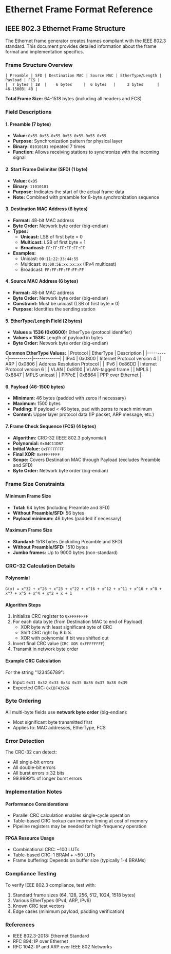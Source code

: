 # Ethernet Frame Format Reference

## IEEE 802.3 Ethernet Frame Structure

The Ethernet frame generator creates frames compliant with the IEEE 802.3 standard. This document provides detailed information about the frame format and implementation specifics.

### Frame Structure Overview

```
| Preamble | SFD | Destination MAC | Source MAC | EtherType/Length | Payload | FCS |
|  7 bytes | 1B  |    6 bytes     |  6 bytes   |     2 bytes      |  46-1500B| 4B |
```

**Total Frame Size:** 64-1518 bytes (including all headers and FCS)

### Field Descriptions

#### 1. Preamble (7 bytes)
- **Value:** `0x55 0x55 0x55 0x55 0x55 0x55 0x55`
- **Purpose:** Synchronization pattern for physical layer
- **Binary:** `01010101` repeated 7 times
- **Function:** Allows receiving stations to synchronize with the incoming signal

#### 2. Start Frame Delimiter (SFD) (1 byte)
- **Value:** `0xD5`
- **Binary:** `11010101`
- **Purpose:** Indicates the start of the actual frame data
- **Note:** Combined with preamble for 8-byte synchronization sequence

#### 3. Destination MAC Address (6 bytes)
- **Format:** 48-bit MAC address
- **Byte Order:** Network byte order (big-endian)
- **Types:**
  - **Unicast:** LSB of first byte = 0
  - **Multicast:** LSB of first byte = 1
  - **Broadcast:** `FF:FF:FF:FF:FF:FF`
- **Examples:**
  - Unicast: `00:11:22:33:44:55`
  - Multicast: `01:00:5E:xx:xx:xx` (IPv4 multicast)
  - Broadcast: `FF:FF:FF:FF:FF:FF`

#### 4. Source MAC Address (6 bytes)
- **Format:** 48-bit MAC address
- **Byte Order:** Network byte order (big-endian)
- **Constraint:** Must be unicast (LSB of first byte = 0)
- **Purpose:** Identifies the sending station

#### 5. EtherType/Length Field (2 bytes)
- **Values ≥ 1536 (0x0600):** EtherType (protocol identifier)
- **Values < 1536:** Length of payload in bytes
- **Byte Order:** Network byte order (big-endian)

**Common EtherType Values:**
| Protocol | EtherType | Description |
|----------|-----------|-------------|
| IPv4 | 0x0800 | Internet Protocol version 4 |
| ARP | 0x0806 | Address Resolution Protocol |
| IPv6 | 0x86DD | Internet Protocol version 6 |
| VLAN | 0x8100 | VLAN-tagged frame |
| MPLS | 0x8847 | MPLS unicast |
| PPPoE | 0x8864 | PPP over Ethernet |

#### 6. Payload (46-1500 bytes)
- **Minimum:** 46 bytes (padded with zeros if necessary)
- **Maximum:** 1500 bytes
- **Padding:** If payload < 46 bytes, pad with zeros to reach minimum
- **Content:** Upper layer protocol data (IP packet, ARP message, etc.)

#### 7. Frame Check Sequence (FCS) (4 bytes)
- **Algorithm:** CRC-32 (IEEE 802.3 polynomial)
- **Polynomial:** `0x04C11DB7`
- **Initial Value:** `0xFFFFFFFF`
- **Final XOR:** `0xFFFFFFFF`
- **Scope:** Covers Destination MAC through Payload (excludes Preamble and SFD)
- **Byte Order:** Network byte order (big-endian)

### Frame Size Constraints

#### Minimum Frame Size
- **Total:** 64 bytes (including Preamble and SFD)
- **Without Preamble/SFD:** 56 bytes
- **Payload minimum:** 46 bytes (padded if necessary)

#### Maximum Frame Size
- **Standard:** 1518 bytes (including Preamble and SFD)
- **Without Preamble/SFD:** 1510 bytes
- **Jumbo frames:** Up to 9000 bytes (non-standard)

### CRC-32 Calculation Details

#### Polynomial
```
G(x) = x^32 + x^26 + x^23 + x^22 + x^16 + x^12 + x^11 + x^10 + x^8 + x^7 + x^5 + x^4 + x^2 + x + 1
```

#### Algorithm Steps
1. Initialize CRC register to `0xFFFFFFFF`
2. For each data byte (from Destination MAC to end of Payload):
   - XOR byte with least significant byte of CRC
   - Shift CRC right by 8 bits
   - XOR with polynomial if bit was shifted out
3. Invert final CRC value (`CRC XOR 0xFFFFFFFF`)
4. Transmit in network byte order

#### Example CRC Calculation
For the string "123456789":
- Input: `0x31 0x32 0x33 0x34 0x35 0x36 0x37 0x38 0x39`
- Expected CRC: `0xCBF43926`

### Byte Ordering

All multi-byte fields use **network byte order** (big-endian):
- Most significant byte transmitted first
- Applies to: MAC addresses, EtherType, FCS

### Error Detection

The CRC-32 can detect:
- All single-bit errors
- All double-bit errors
- All burst errors ≤ 32 bits
- 99.9999% of longer burst errors

### Implementation Notes

#### Performance Considerations
- Parallel CRC calculation enables single-cycle operation
- Table-based CRC lookup can improve timing at cost of memory
- Pipeline registers may be needed for high-frequency operation

#### FPGA Resource Usage
- Combinational CRC: ~100 LUTs
- Table-based CRC: 1 BRAM + ~50 LUTs
- Frame buffering: Depends on buffer size (typically 1-4 BRAMs)

### Compliance Testing

To verify IEEE 802.3 compliance, test with:
1. Standard frame sizes (64, 128, 256, 512, 1024, 1518 bytes)
2. Various EtherTypes (IPv4, ARP, IPv6)
3. Known CRC test vectors
4. Edge cases (minimum payload, padding verification)

### References

- IEEE 802.3-2018: Ethernet Standard
- RFC 894: IP over Ethernet
- RFC 1042: IP and ARP over IEEE 802 Networks
